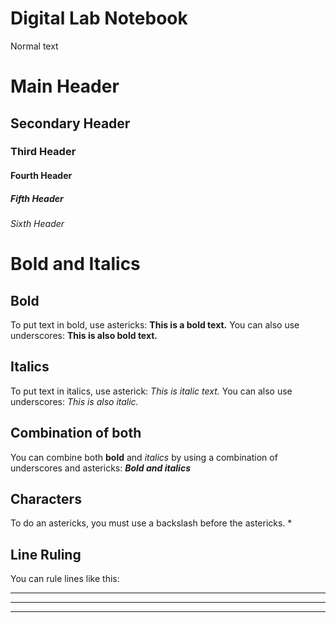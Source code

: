 # Digital Lab Notebook

Normal text

# Main Header

## Secondary Header

### Third Header

#### Fourth Header

##### Fifth Header

###### Sixth Header

# Bold and Italics

## Bold

To put text in bold, use astericks: **This is a bold text.**
You can also use underscores: __This is also bold text.__

## Italics

To put text in italics, use asterick: *This is italic text.*
You can also use underscores: _This is also italic._

## Combination of both

You can combine both **bold** and *italics* by using a combination of underscores and astericks: _**Bold and italics**_

## Characters

To do an astericks, you must use a backslash before the astericks. \*

## Line Ruling

You can rule lines like this:

---
___
***
